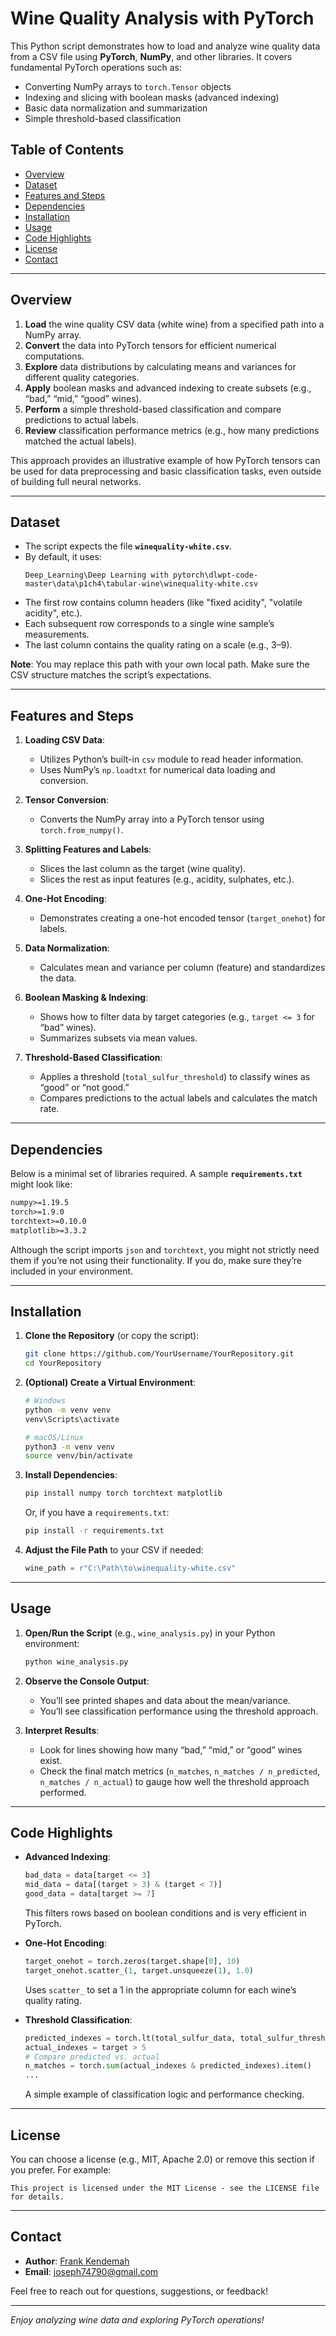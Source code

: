 # Wine Quality Analysis with PyTorch

This Python script demonstrates how to load and analyze wine quality data from a CSV file using **PyTorch**, **NumPy**, and other libraries. It covers fundamental PyTorch operations such as:

- Converting NumPy arrays to `torch.Tensor` objects  
- Indexing and slicing with boolean masks (advanced indexing)  
- Basic data normalization and summarization  
- Simple threshold-based classification

## Table of Contents

- [Overview](#overview)
- [Dataset](#dataset)
- [Features and Steps](#features-and-steps)
- [Dependencies](#dependencies)
- [Installation](#installation)
- [Usage](#usage)
- [Code Highlights](#code-highlights)
- [License](#license)
- [Contact](#contact)

---

## Overview

1. **Load** the wine quality CSV data (white wine) from a specified path into a NumPy array.  
2. **Convert** the data into PyTorch tensors for efficient numerical computations.  
3. **Explore** data distributions by calculating means and variances for different quality categories.  
4. **Apply** boolean masks and advanced indexing to create subsets (e.g., “bad,” “mid,” “good” wines).  
5. **Perform** a simple threshold-based classification and compare predictions to actual labels.  
6. **Review** classification performance metrics (e.g., how many predictions matched the actual labels).

This approach provides an illustrative example of how PyTorch tensors can be used for data preprocessing and basic classification tasks, even outside of building full neural networks.

---

## Dataset

- The script expects the file **`winequality-white.csv`**.  
- By default, it uses:
  ```text
  Deep_Learning\Deep Learning with pytorch\dlwpt-code-master\data\p1ch4\tabular-wine\winequality-white.csv
  ```
- The first row contains column headers (like "fixed acidity", "volatile acidity", etc.).  
- Each subsequent row corresponds to a single wine sample’s measurements.  
- The last column contains the quality rating on a scale (e.g., 3–9).

**Note**: You may replace this path with your own local path. Make sure the CSV structure matches the script’s expectations.

---

## Features and Steps

1. **Loading CSV Data**:  
   - Utilizes Python’s built-in `csv` module to read header information.  
   - Uses NumPy’s `np.loadtxt` for numerical data loading and conversion.

2. **Tensor Conversion**:  
   - Converts the NumPy array into a PyTorch tensor using `torch.from_numpy()`.  

3. **Splitting Features and Labels**:  
   - Slices the last column as the target (wine quality).  
   - Slices the rest as input features (e.g., acidity, sulphates, etc.).

4. **One-Hot Encoding**:  
   - Demonstrates creating a one-hot encoded tensor (`target_onehot`) for labels.

5. **Data Normalization**:  
   - Calculates mean and variance per column (feature) and standardizes the data.

6. **Boolean Masking & Indexing**:  
   - Shows how to filter data by target categories (e.g., `target <= 3` for “bad” wines).  
   - Summarizes subsets via mean values.

7. **Threshold-Based Classification**:  
   - Applies a threshold (`total_sulfur_threshold`) to classify wines as “good” or “not good.”  
   - Compares predictions to the actual labels and calculates the match rate.

---

## Dependencies

Below is a minimal set of libraries required. A sample **`requirements.txt`** might look like:

```txt
numpy>=1.19.5
torch>=1.9.0
torchtext>=0.10.0
matplotlib>=3.3.2
```

Although the script imports `json` and `torchtext`, you might not strictly need them if you’re not using their functionality. If you do, make sure they’re included in your environment.

---

## Installation

1. **Clone the Repository** (or copy the script):
   ```bash
   git clone https://github.com/YourUsername/YourRepository.git
   cd YourRepository
   ```

2. **(Optional) Create a Virtual Environment**:
   ```bash
   # Windows
   python -m venv venv
   venv\Scripts\activate

   # macOS/Linux
   python3 -m venv venv
   source venv/bin/activate
   ```

3. **Install Dependencies**:
   ```bash
   pip install numpy torch torchtext matplotlib
   ```
   Or, if you have a `requirements.txt`:
   ```bash
   pip install -r requirements.txt
   ```

4. **Adjust the File Path** to your CSV if needed:
   ```python
   wine_path = r"C:\Path\to\winequality-white.csv"
   ```

---

## Usage

1. **Open/Run the Script** (e.g., `wine_analysis.py`) in your Python environment:
   ```bash
   python wine_analysis.py
   ```
2. **Observe the Console Output**:  
   - You’ll see printed shapes and data about the mean/variance.  
   - You’ll see classification performance using the threshold approach.

3. **Interpret Results**:  
   - Look for lines showing how many “bad,” “mid,” or “good” wines exist.  
   - Check the final match metrics (`n_matches`, `n_matches / n_predicted`, `n_matches / n_actual`) to gauge how well the threshold approach performed.

---

## Code Highlights

- **Advanced Indexing**:  
  ```python
  bad_data = data[target <= 3]
  mid_data = data[(target > 3) & (target < 7)]
  good_data = data[target >= 7]
  ```
  This filters rows based on boolean conditions and is very efficient in PyTorch.

- **One-Hot Encoding**:  
  ```python
  target_onehot = torch.zeros(target.shape[0], 10)
  target_onehot.scatter_(1, target.unsqueeze(1), 1.0)
  ```
  Uses `scatter_` to set a 1 in the appropriate column for each wine’s quality rating.

- **Threshold Classification**:
  ```python
  predicted_indexes = torch.lt(total_sulfur_data, total_sulfur_threshold)
  actual_indexes = target > 5
  # Compare predicted vs. actual
  n_matches = torch.sum(actual_indexes & predicted_indexes).item()
  ...
  ```
  A simple example of classification logic and performance checking.

---

## License

You can choose a license (e.g., MIT, Apache 2.0) or remove this section if you prefer. For example:

```
This project is licensed under the MIT License - see the LICENSE file for details.
```

---

## Contact

- **Author**: [Frank Kendemah](https://github.com/YourUsername)
- **Email**: [joseph74790@gmail.com](mailto:joseph74790@gmail.com)

Feel free to reach out for questions, suggestions, or feedback!

---

*Enjoy analyzing wine data and exploring PyTorch operations!*
